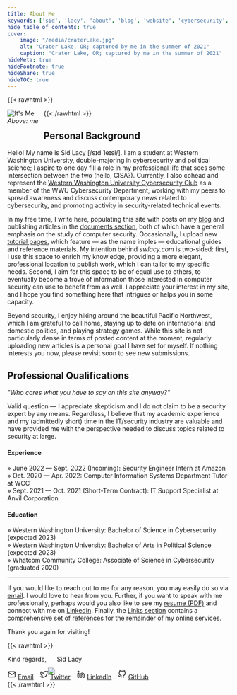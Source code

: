 ```yaml
---
title: About Me
keywords: ['sid', 'lacy', 'about', 'blog', 'website', 'cybersecurity', 'security', 'computer', 'hackthebox', 'htb', 'tech']
hide_table_of_contents: true
cover:
    image: "/media/craterLake.jpg"
    alt: "Crater Lake, OR; captured by me in the summer of 2021"
    caption: "Crater Lake, OR; captured by me in the summer of 2021"
hideMeta: true
hideFootnote: true
hideShare: true
hideTOC: true
---
```


{{< rawhtml >}}
<figure style="margin: 0px 12px 0px 0px; max-width: 30%; float: left; border-radius: var(--radius);">
<img src="/media/fullbody.png" alt="It's Me" style="max-width: 100%; box-shadow: none !important;"/>
<br><figcaption><center><i>Above: me</i><center></figcaption><br>
</figure>
{{< /rawhtml >}}

## Personal Background
Hello! My name is Sid Lacy [/sɪd ˈleɪsi/]. I am a student at Western Washington University, double-majoring in cybersecurity and political science; I aspire to one day fill a role in my professional life that sees some intersection between the two (hello, CISA?). Currently, I also cohead and represent the [Western Washington University Cybersecurity Club](https://wwucyber.com) as a member of the WWU Cybersecurity Department, working with my peers to spread awareness and discuss contemporary news related to cybersecurity, and promoting activity in security-related technical events.

In my free time, I write here, populating this site with posts on my [blog](/blog) and publishing articles in the [documents section](/docs), both of which have a general emphasis on the study of computer security. Occasionally, I upload new [tutorial pages](/tutorials), which feature — as the name imples — educational guides and reference materials. My intention behind *swlacy.com* is two-sided: first, I use this space to enrich my knowledge, providing a more elegant, professional location to publish work, which I can tailor to my specific needs. Second, I aim for this space to be of equal use to others, to eventually become a trove of information those interested in computer security can use to benefit from as well. I appreciate your interest in my site, and I hope you find something here that intrigues or helps you in some capacity.

Beyond security, I enjoy hiking around the beautiful Pacific Northwest, which I am grateful to call home, staying up to date on international and domestic politics, and playing strategy games. While this site is not particularly dense in terms of posted content at the moment, regularly uploading new articles is a personal goal I have set for myself. If nothing interests you now, please revisit soon to see new submissions.

## Professional Qualifications

*"Who cares what you have to say on this site anyway?"*

Valid question — I appreciate skepticism and I do not claim to be a security expert by any means. Regardless, I believe that my academic experience and my (admittedly short) time in the IT/security industry are valuable and have provided me with the perspective needed to discuss topics related to security at large.

#### Experience

» June 2022 — Sept. 2022 (Incoming): Security Engineer Intern at Amazon  
» Oct. 2020 — Apr. 2022: Computer Information Systems Department Tutor at WCC  
» Sept. 2021 — Oct. 2021 (Short-Term Contract): IT Support Specialist at Anvil Corporation

#### Education

» Western Washington University: Bachelor of Science in Cybersecurity (expected 2023)  
» Western Washington University: Bachelor of Arts in Political Science (expected 2023)  
» Whatcom Community College: Associate of Science in Cybersecurity (graduated 2020)

---

If you would like to reach out to me for any reason, you may easily do so via [email](mailto:contact@swlacy.com?subject=Hello!). I would love to hear from you. Further, if you want to speak with me professionally, perhaps would you also like to see my [resume (PDF)](/resume) and connect with me on [LinkedIn](https://www.linkedin.com/in/lacysw/). Finally, the [Links section](/links) contains a comprehensive set of references for the remainder of my online services.

Thank you again for visiting!

{{< rawhtml >}}
<div style="max-width: 196px; margin-right: 16px">
    Kind regards,
    <img src="/media/sig2.png" style="max-width: inherit; margin-top: -10px; margin-bottom: -30px;"/>
    Sid Lacy
</div>
<div class="socials">
<br>
    <a style="margin-right: 10px" href="mailto:contact@swlacy.com?subject=Hello!"><svg height="18px" style="margin-bottom: 2px; margin-right: 4px" xmlns="http://www.w3.org/2000/svg" width="20" height="20" viewBox="0 0 24 24" fill="none" stroke="currentColor" stroke-width="2" stroke-linecap="round" stroke-linejoin="round" class="feather feather-mail"><path d="M4 4h16c1.1 0 2 .9 2 2v12c0 1.1-.9 2-2 2H4c-1.1 0-2-.9-2-2V6c0-1.1.9-2 2-2z"></path><polyline points="22,6 12,13 2,6"></polyline></svg>Email</a>
    <a style="margin-right: 10px" href="https://twitter.com/actuallysid"><svg height="18px" style="margin-bottom: 2px; margin-right: 4px" xmlns="http://www.w3.org/2000/svg" width="20" height="20" viewBox="0 0 24 24" fill="none" stroke="currentColor" stroke-width="2" stroke-linecap="round" stroke-linejoin="round" class="feather feather-twitter"><path d="M23 3a10.9 10.9 0 0 1-3.14 1.53 4.48 4.48 0 0 0-7.86 3v1A10.66 10.66 0 0 1 3 4s-4 9 5 13a11.64 11.64 0 0 1-7 2c9 5 20 0 20-11.5a4.5 4.5 0 0 0-.08-.83A7.72 7.72 0 0 0 23 3z"></path></svg>Twitter</a>
    <a style="margin-right: 10px" href="https://www.linkedin.com/in/lacysw/"><svg height="18px" style="margin-bottom: 2px; margin-right: 4px" xmlns="http://www.w3.org/2000/svg" width="20" height="20" viewBox="0 0 24 24" fill="none" stroke="currentColor" stroke-width="2" stroke-linecap="round" stroke-linejoin="round" class="feather feather-linkedin"><path d="M16 8a6 6 0 0 1 6 6v7h-4v-7a2 2 0 0 0-2-2 2 2 0 0 0-2 2v7h-4v-7a6 6 0 0 1 6-6z"></path><rect x="2" y="9" width="4" height="12"></rect><circle cx="4" cy="4" r="2"></circle></svg>LinkedIn</a>
    <a style="margin-right: 10px" href="https://github.com/lacysw"><svg height="18px" style="margin-bottom: 2px; margin-right: 4px" xmlns="http://www.w3.org/2000/svg" width="20" height="20" viewBox="0 0 24 24" fill="none" stroke="currentColor" stroke-width="2" stroke-linecap="round" stroke-linejoin="round" class="feather feather-github"><path d="M9 19c-5 1.5-5-2.5-7-3m14 6v-3.87a3.37 3.37 0 0 0-.94-2.61c3.14-.35 6.44-1.54 6.44-7A5.44 5.44 0 0 0 20 4.77 5.07 5.07 0 0 0 19.91 1S18.73.65 16 2.48a13.38 13.38 0 0 0-7 0C6.27.65 5.09 1 5.09 1A5.07 5.07 0 0 0 5 4.77a5.44 5.44 0 0 0-1.5 3.78c0 5.42 3.3 6.61 6.44 7A3.37 3.37 0 0 0 9 18.13V22"></path></svg>GitHub</a>
</div>
{{< /rawhtml >}}